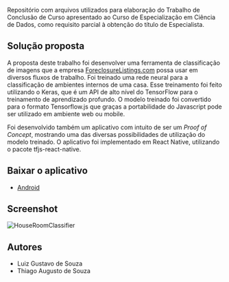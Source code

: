 Repositório com arquivos utilizados para elaboração do Trabalho de Conclusão de Curso apresentado ao Curso de Especialização em Ciência de Dados, como requisito parcial à obtenção do título de Especialista.

## Solução proposta
A proposta deste trabalho foi desenvolver uma ferramenta de classificação de imagens que a empresa [ForeclosureListings.com](https://www.foreclosurelistings.com) possa usar em diversos fluxos de trabalho. Foi treinado uma rede neural para a classificação de ambientes internos de uma casa. Esse treinamento foi feito utilizando o Keras, que é um API de alto nível do TensorFlow para o treinamento de aprendizado profundo. O modelo treinado foi convertido para o formato Tensorflow.js que graças a portabilidade do Javascript pode ser utilizado em ambiente web ou mobile.

Foi desenvolvido também um aplicativo com intuito de ser um _Proof of Concept_, mostrando uma das diversas possibilidades de utilização do modelo treinado. O aplicativo foi implementado em React Native, utilizando o pacote tfjs-react-native.

## Baixar o aplicativo
- [Android](https://github.com/souza-dev/HouseRoomClassifier/releases/download/v1.0.1/HouseRoomClassifier1.0.1.apk)

## Screenshot
![HouseRoomClassifier](https://i.ibb.co/9NPT4tX/Screenshot-20220305-190120-Tensor-Flow-Test.jpg)

## Autores
- Luiz Gustavo de Souza
- Thiago Augusto de Souza
